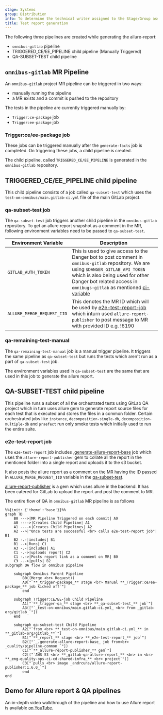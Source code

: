 ```yaml
---
stage: Systems
group: Distribution
info: To determine the technical writer assigned to the Stage/Group associated with this page, see https://handbook.gitlab.com/handbook/product/ux/technical-writing/#assignments
title: Test report generation
---
```


The following three pipelines are created while generating the allure-report:

- `omnibus-gitlab` pipeline
- TRIGGERED_CE/EE_PIPELINE child pipeline (Manually Triggered)
- QA-SUBSET-TEST child pipeline

## `omnibus-gitlab` MR Pipeline

An `omnibus-gitlab` project MR pipeline can be triggered in two ways:

- manually running the pipeline
- a MR exists and a commit is pushed to the repository

The tests in the pipeline are currently triggered manually by:

- `Trigger:ce-package` job
- `Trigger:ee-package` job

### Trigger:ce/ee-package job

These jobs can be triggered manually after the `generate-facts` job is completed. On triggering these jobs, a child pipeline is created.

The child pipeline, called `TRIGGERED_CE/EE_PIPELINE` is generated in the `omnibus-gitlab` repository.

## TRIGGERED_CE/EE_PIPELINE child pipeline

This child pipeline consists of a job called `qa-subset-test` which uses the `test-on-omnibus/main.gitlab-ci.yml` file of the main GitLab project.

### qa-subset-test job

The `qa-subset-test` job triggers another child pipeline in the `omnibus-gitlab` repository.
To get an allure report snapshot as a comment in the MR, following environment variables need to be passed to `qa-subset-test`.

| Environment Variable              | Description |
| ----------------------------------|-------------|
|   `GITLAB_AUTH_TOKEN`             | This is used to give access to the Danger bot to post comment in `omnibus-gitlab` repository. We are using  `$DANGER_GITLAB_API_TOKEN` which is also being used for other Danger bot related access in `omnibugs-gitlab` as mentioned [ci-variable](https://gitlab.com/gitlab-org/omnibus-gitlab/-/blob/master/doc/development/ci-variables.md)        |
|  `ALLURE_MERGE_REQUEST_IID`       | This denotes the MR ID which will be used by [e2e-test-report-job](#e2e-test-report-job) which inturn used `allure-report-publisher` to post message to MR with provided ID e.g. !6190 |

### qa-remaining-test-manual

The `qa-remaining-test-manual` job is a manual trigger pipeline. It triggers the same pipeline as `qa-subset-test` but runs the tests which aren't run as a part of `qa-subset-test` job.

The environment variables used in `qa-subset-test` are the same that are used in this job to generate the allure report.

## QA-SUBSET-TEST child pipeline

This pipeline runs a subset of all the orchestrated tests using GitLab QA project which in turn uses allure gem to generate report source files for each test that is executed and stores the files in a common folder. Certain orchestrated jobs like `instance`, `decomposition-single-db`, `decomposition-multiple-db` and `praefect` run only smoke tests which initially used to run the entire suite.

### e2e-test-report job

The `e2e-test-report` job includes [.generate-allure-report-base](https://gitlab.com/gitlab-org/quality/pipeline-common/-/blob/master/ci/allure-report.yml) job which uses the `allure-report-publisher` gem to collate all the report in the mentioned folder into a single report and uploads it to the s3 bucket.

It also posts the allure report as a comment on the MR having the ID passed in `ALLURE_MERGE_REQUEST_IID` variable in the [qa-subset-test](#qa-subset-test-job).

[allure-report-publisher](https://github.com/andrcuns/allure-report-publisher) is a gem which uses allure in the backend. It has been catered for GitLab to upload the report and post the comment to MR.

The entire flow of QA in `omnibus-gitlab` MR pipeline is as follows

```mermaid
%%{init: {'theme':'base'}}%%
graph TD
    B0 --->|MR Pipeline Triggered on each commit| A0
    A0 ---->|Creates Child Pipeline| A1
    A1 ---->|Creates Child Pipelines| A2
    A2 -->|"Once tests are successful <br> calls e2e-test-report job"| B1
    B2 -.-|includes| B1
    B1 -->|Runs| C1
    A3 -.-|includes| A1
    C1 -.->|uploads report| C2
    C1 -.->|Posts report link as a comment on MR| B0
    C3 -.->|pulls| B2
subgraph QA flow in omnibus pipeline

    subgraph Omnibus Parent Pipeline
        B0((Merge <br> Request))
        A0["`**_trigger-package_** stage <br> Manual **_Trigger:ce/ee-package_** job kicked off`"]
        end

    subgraph Trigger:CE/EE-job Child Pipeline
        A1["`**_trigger-qa_** stage <br> **_qa-subset-test_** job`"]
        A3(["`_test-on-omnibus/main.gitlab-ci.yml_ <br> from _gitlab-org/gitlab_`"])
    end

    subgraph qa-subset-test Child Pipeline
        A2["`from <br> **_test-on-omnibus/main.gitlab-ci.yml_** in **_gitlab-org/gitlab_**`"]
        B1["`**_report_** stage <br> **_e2e-test-report_** job`"]
        B2(["`_.generate-allure-report-base_ job from<br> _quality/pipeline-common_`"])
        C1["`**_allure-report-publisher_** gem`"]
        C2[("`AWS S3 <br> **_gitlab-qa-allure-report_** <br> in <br> **_eng-quality-ops-ci-cd-shared-infra_** <br> project`")]
        C3["`pulls <br> image _andrcuns/allure-report-publisher:1.6.0_`"]
        end
end
```

## Demo for Allure report & QA pipelines

An in-depth video walkthrough of the pipeline and how to use Allure report
is available [on YouTube](https://youtu.be/_0dM6KLdCpw).
